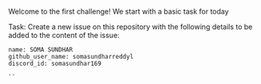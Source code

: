 Welcome to the first challenge! We start with a basic task for today

Task: 
Create a new issue on this repository with the following details to be added to the content of the issue:

```
name: SOMA SUNDHAR 
github_user_name: somasundharreddyl
discord_id: somasundhar169

``
